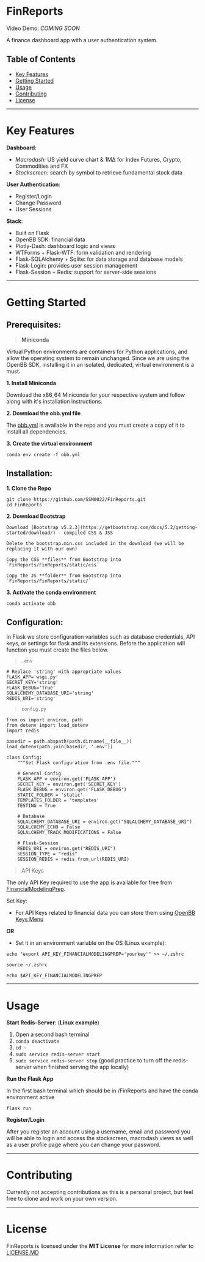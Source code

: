 # FinReports
Video Demo: *COMING SOON*

A finance dashboard app with a user authentication system.

## Table of Contents

- [Key Features](#key-features)
- [Getting Started](#getting-started)
- [Usage](#usage)
- [Contributing](#contributing)
- [License](#license)

---
# Key Features
**Dashboard**:
- *Macrodash:* US yield curve chart & 1MΔ for Index Futures, Crypto, Commodities and FX 
- *Stockscreen:* search by symbol to retrieve fundamental stock data 

**User Authentication**:
- Register/Login
- Change Password
- User Sessions

**Stack**:
- Built on Flask 
- OpenBB SDK: financial data
- Plotly-Dash: dashboard logic and views 
- WTForms + Flask-WTF: form validation and rendering
- Flask-SQLAlchemy + Sqlite: for data storage and database models
- Flask-Login: provides user session management
- Flask-Session + Redis: support for server-side sessions
---
# Getting Started

## Prerequisites: 

> **Miniconda**

Virtual Python environments are containers for Python applications, and allow the operating system to remain unchanged. Since we are using the OpenBB SDK, installing it in an isolated, dedicated, virtual environment is a must.

**1. Install Miniconda**

Download the x86_64 Miniconda for your respective system and follow along with it's installation instructions.

**2. Download the obb.yml file**

The [obb.yml](https://github.com/SSM0022/FinReports/blob/main/obb.yml) is available in the repo and you must create a copy of it to install all dependencies.

**3. Create the virtual environment**
```
conda env create -f obb.yml
```


## Installation:
**1. Clone the Repo**
```
git clone https://github.com/SSM0022/FinReports.git
cd FinReports
```

**2. Download Bootstrap** 
```
Download [Bootstrap v5.2.3](https://getbootstrap.com/docs/5.2/getting-started/download/) - compiled CSS & JSS

Delete the bootstrap.min.css included in the download (we will be replacing it with our own)

Copy the CSS **files** from Bootstrap into `FinReports/FinReports/static/css`

Copy the JS **folder** from Bootstrap into `FinReports/FinReports/static/`
```

**3. Activate the conda environment**
```
conda activate obb
```

## Configuration:
In Flask we store configuration variables such as database credentials, API keys, or settings for flask and its extensions.
Before the application will function you must create the files below.

> `.env`


```
# Replace 'string' with appropriate values
FLASK_APP='wsgi.py'
SECRET_KEY='string' 
FLASK_DEBUG='True'
SQLALCHEMY_DATABASE_URI='string'
REDIS_URI='string'
```

> `config.py`
```
from os import environ, path
from dotenv import load_dotenv
import redis

basedir = path.abspath(path.dirname(__file__))
load_dotenv(path.join(basedir, '.env'))

class Config:
    """Set Flask configuration from .env file."""

    # General Config
    FLASK_APP = environ.get('FLASK_APP')
    SECRET_KEY = environ.get('SECRET_KEY')
    FLASK_DEBUG = environ.get('FLASK_DEBUG')
    STATIC_FOLDER = 'static'
    TEMPLATES_FOLDER = 'templates'
    TESTING = True
    
    # Database
    SQLALCHEMY_DATABASE_URI = environ.get("SQLALCHEMY_DATABASE_URI")
    SQLALCHEMY_ECHO = False
    SQLALCHEMY_TRACK_MODIFICATIONS = False
    
    # Flask-Session
    REDIS_URI = environ.get("REDIS_URI")
    SESSION_TYPE = "redis"
    SESSION_REDIS = redis.from_url(REDIS_URI)
```    

> API Keys

The only API Key required to use the app is available for free from [FinancialModelingPrep](https://site.financialmodelingprep.com/developer/docs/). 

Set Key:

- For API Keys related to financial data you can store them using [OpenBB Keys Menu](https://docs.openbb.co/sdk/guides/advanced/api-keys)

**OR**

- Set it in an environment variable on the OS (Linux example):
```
echo "export API_KEY_FINANCIALMODELINGPREP='yourkey'" >> ~/.zshrc
```
```
source ~/.zshrc
```
```
echo $API_KEY_FINANCIALMODELINGPREP
```
---
# Usage

**Start Redis-Server**: 
(**Linux example**)
1.  Open a second bash terminal
2.  `conda deactivate`
3.  `cd ~`
4. `sudo service redis-server start`
5. `sudo service redis-server stop` (good practice to turn off the redis-server when finished serving the app locally)

**Run the Flask App** 

In the first bash terminal which should be in /FinReports and have the conda environment active

`flask run`

**Register/Login** 

After you register an account using a username, email and password you will be able to login and access the stockscreen, macrodash views as well as a user profile page where you can change your password.

---
# Contributing

Currently not accepting contributions as this is a personal project, but feel free to clone and work on your own version. 

---
# License

FinReports is licensed under the **MIT License** for more information refer to [LICENSE.MD](https://github.com/SSM0022/FinReports/blob/main/LICENSE.MD)
